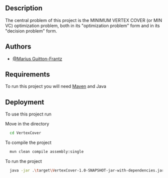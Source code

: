 
## Description

The central problem of this project is the MINIMUM VERTEX COVER (or MIN VC) optimization problem, both in its "optimization problem" form and in its "decision problem" form.

## Authors

- [@Marius Guitton-Frantz](https://gitlab.univ-nantes.fr/E192265J)

## Requirements

To run this project you will need [Maven](https://maven.apache.org/) and Java

## Deployment

To use this project run

Move in the directory
```bash
  cd VertexCover
```

To compile the project
```bash
  mvn clean compile assembly:single
```

To run the project
```bash
  java -jar .\target\VertexCover-1.0-SNAPSHOT-jar-with-dependencies.jar
```